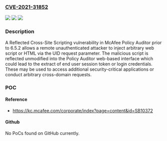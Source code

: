 ### [CVE-2021-31852](https://cve.mitre.org/cgi-bin/cvename.cgi?name=CVE-2021-31852)
![](https://img.shields.io/static/v1?label=Product&message=McAfee%20Policy%20Auditor&color=blue)
![](https://img.shields.io/static/v1?label=Version&message=unspecified%20&color=brightgreen)
![](https://img.shields.io/static/v1?label=Vulnerability&message=CWE-79%3A%20%20Improper%20Neutralization%20of%20Input%20During%20Web%20Page%20Generation%20(%E2%80%98Cross-Site%20Scripting%E2%80%99)%09&color=brightgreen)

### Description

A Reflected Cross-Site Scripting vulnerability in McAfee Policy Auditor prior to 6.5.2 allows a remote unauthenticated attacker to inject arbitrary web script or HTML via the UID request parameter. The malicious script is reflected unmodified into the Policy Auditor web-based interface which could lead to the extract of end user session token or login credentials. These may be used to access additional security-critical applications or conduct arbitrary cross-domain requests.

### POC

#### Reference
- https://kc.mcafee.com/corporate/index?page=content&id=SB10372

#### Github
No PoCs found on GitHub currently.

